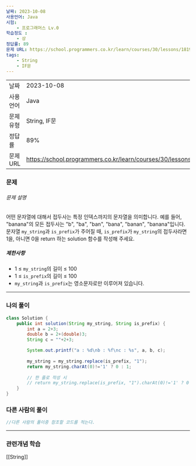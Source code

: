 ```yaml
---
날짜: 2023-10-08
사용언어: Java
시험: 
    - 프로그래머스 Lv.0
학습정도 :
    - 상
정답률: 89
문제 URL: https://school.programmers.co.kr/learn/courses/30/lessons/181906
tags:
    - String
    - IF문
---
```

|           |                                                                  |
| --------- | ---------------------------------------------------------------- |
| 날짜      | 2023-10-08                                                       |
| 사용 언어 | Java                                                             |
| 문제 유형 | String, IF문                                                     |
| 정답률    | 89%                                                              |
| 문제 URL  | https://school.programmers.co.kr/learn/courses/30/lessons/181906 |

### 문제

###### 문제 설명

어떤 문자열에 대해서 접두사는 특정 인덱스까지의 문자열을 의미합니다. 예를 들어, "banana"의 모든 접두사는 "b", "ba", "ban", "bana", "banan", "banana"입니다.  
문자열 `my_string`과 `is_prefix`가 주어질 때, `is_prefix`가 `my_string`의 접두사라면 1을, 아니면 0을 return 하는 solution 함수를 작성해 주세요.

##### 제한사항

- 1 ≤ `my_string`의 길이 ≤ 100
- 1 ≤ `is_prefix`의 길이 ≤ 100
- `my_string`과 `is_prefix`는 영소문자로만 이루어져 있습니다.

---
### 나의 풀이

```java
class Solution {
    public int solution(String my_string, String is_prefix) {
        int a = 2+3;
        double b = 2+(double)3;
        String c = ""+2+3;

        System.out.printf("a : %d\nb : %f\nc : %s", a, b, c);
            
        my_string = my_string.replace(is_prefix, "1");
        return my_string.charAt(0)!='1' ? 0 : 1;
            
        // 한 줄로 작성 시
        // return my_string.replace(is_prefix, "1").charAt(0)!='1' ? 0 : 1;
    }
}
```

### 다른 사람의 풀이

```java
//다른 사람의 풀이중 참조할 코드를 적는다.
```

---
### 관련개념 학습

[[String]]